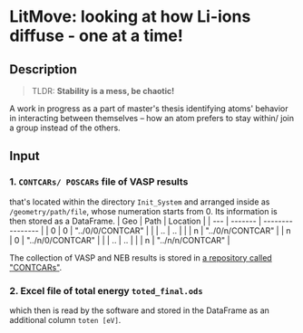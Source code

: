 # LitMove: looking at how Li-ions diffuse - one at a time!

## Description
> TLDR: **Stability is a mess, be chaotic!**

A work in progress as a part of master's thesis identifying atoms' behavior in interacting between themselves – how an atom prefers to stay within/ join a group instead of the others.

## Input
### 1. `CONTCARs/ POSCARs` file of VASP results
that's located within the directory `Init_System` and arranged inside as `/geometry/path/file`, whose numeration starts from 0. Its information is then stored as a DataFrame.
| Geo | Path    | Location         |
| --- | ------- | ---------------- |
| 0   | 0       | "../0/0/CONTCAR" |
|     | ..      | ..               |
|     | n       | "../0/n/CONTCAR" |
| n   | 0       | "../n/0/CONTCAR" |
|     | ..      | ..               | 
|     | n       | "../n/n/CONTCAR" |

The collection of VASP and NEB results is stored in [a repository called "CONTCARs"](https://github.com/a-firdaus/CONTCARs.git).

### 2. Excel file of total energy `toted_final.ods`
which then is read by the software and stored in the DataFrame as an additional column `toten [eV]`.
